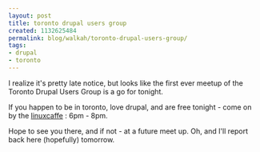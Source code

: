 ```yaml
---
layout: post
title: toronto drupal users group
created: 1132625484
permalink: blog/walkah/toronto-drupal-users-group/
tags:
- drupal
- toronto
---
```

<p>I realize it's pretty late notice, but looks like the first ever meetup of the Toronto Drupal Users Group is a go for tonight.</p>

<p>If you happen to be in toronto, love drupal, and are free tonight - come on by the <a href="http://linuxcaffe.com/location">linuxcaffe</a> : 6pm - 8pm.</p>

<p>Hope to see you there, and if not - at a future meet up. Oh, and I'll report back here (hopefully) tomorrow.</p>

